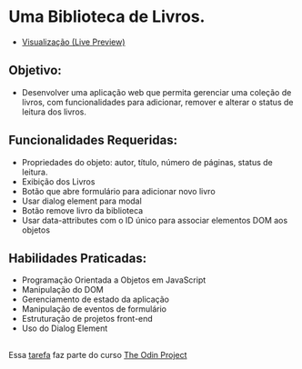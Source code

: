 # Uma Biblioteca de Livros.
- [Visualização (Live Preview)](https://nascimentomatheus1.github.io/Livraria/)
## Objetivo: 
- Desenvolver uma aplicação web que permita gerenciar uma coleção de livros, com funcionalidades para adicionar, remover e alterar o status de leitura dos livros.

## Funcionalidades Requeridas:
- Propriedades do objeto: autor, título, número de páginas, status de leitura.
- Exibição dos Livros
- Botão que abre formulário para adicionar novo livro
- Usar dialog element para modal
- Botão remove livro da biblioteca
- Usar data-attributes com o ID único para associar elementos DOM aos objetos

## Habilidades Praticadas:
- Programação Orientada a Objetos em JavaScript
- Manipulação do DOM
- Gerenciamento de estado da aplicação
- Manipulação de eventos de formulário
- Estruturação de projetos front-end
- Uso do Dialog Element

##

Essa [tarefa](https://www.theodinproject.com/lessons/node-path-javascript-library) faz parte do curso [The Odin Project](https://www.theodinproject.com/about) 
  
